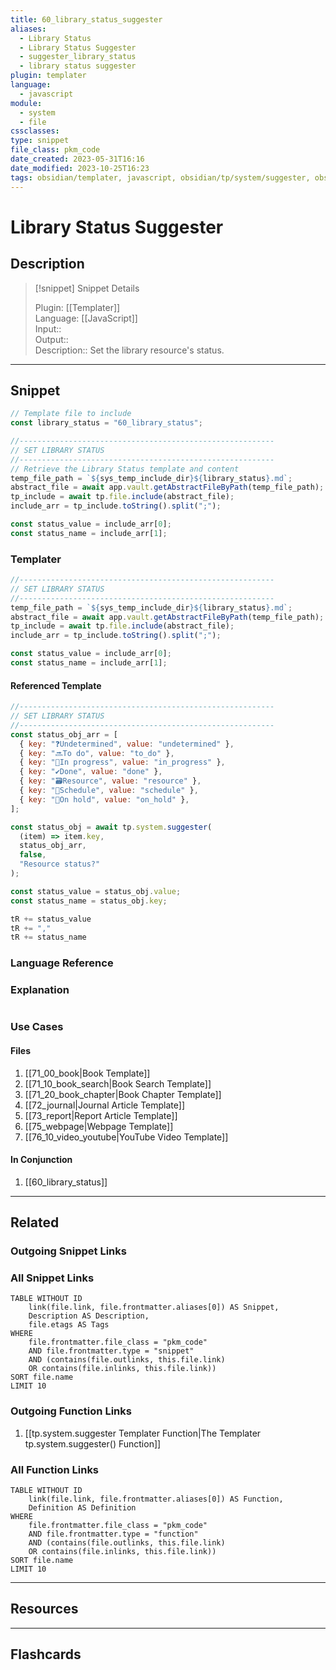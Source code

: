 ```yaml
---
title: 60_library_status_suggester
aliases:
  - Library Status
  - Library Status Suggester
  - suggester_library_status
  - library status suggester
plugin: templater
language:
  - javascript
module:
  - system
  - file
cssclasses:
type: snippet
file_class: pkm_code
date_created: 2023-05-31T16:16
date_modified: 2023-10-25T16:23
tags: obsidian/templater, javascript, obsidian/tp/system/suggester, obsidian/tp/file/include
---
```

# Library Status Suggester

## Description

> [!snippet] Snippet Details
>  
> Plugin: [[Templater]]  
> Language: [[JavaScript]]  
> Input::  
> Output::  
> Description:: Set the library resource's status.

---

## Snippet

<!-- Add the full code including explanatory comments  -->

```javascript 
// Template file to include
const library_status = "60_library_status";

//---------------------------------------------------------  
// SET LIBRARY STATUS
//---------------------------------------------------------
// Retrieve the Library Status template and content
temp_file_path = `${sys_temp_include_dir}${library_status}.md`;
abstract_file = await app.vault.getAbstractFileByPath(temp_file_path);
tp_include = await tp.file.include(abstract_file);
include_arr = tp_include.toString().split(";");

const status_value = include_arr[0];
const status_name = include_arr[1];
```

### Templater

<!-- Add the full code as it should appear in the template  -->  
<!-- Exclude explanatory comments  -->

```javascript
//---------------------------------------------------------  
// SET LIBRARY STATUS
//---------------------------------------------------------
temp_file_path = `${sys_temp_include_dir}${library_status}.md`;
abstract_file = await app.vault.getAbstractFileByPath(temp_file_path);
tp_include = await tp.file.include(abstract_file);
include_arr = tp_include.toString().split(";");

const status_value = include_arr[0];
const status_name = include_arr[1];
```

#### Referenced Template

```javascript
//---------------------------------------------------------
// SET LIBRARY STATUS
//---------------------------------------------------------
const status_obj_arr = [
  { key: "❓Undetermined", value: "undetermined" },
  { key: "🔜To do", value: "to_do" },
  { key: "👟In progress", value: "in_progress" },
  { key: "✔️Done", value: "done" },
  { key: "🗃️Resource", value: "resource" },
  { key: "📅Schedule", value: "schedule" },
  { key: "🤌On hold", value: "on_hold" },
];

const status_obj = await tp.system.suggester(
  (item) => item.key,
  status_obj_arr,
  false,
  "Resource status?"
);

const status_value = status_obj.value;
const status_name = status_obj.key;

tR += status_value
tR += ","
tR += status_name
```

### Language Reference

<!-- Recreate the code with links to files  -->

### Explanation

```javascript

```

### Use Cases

#### Files

<!-- Files containing the snippet  -->

1. [[71_00_book|Book Template]]
2. [[71_10_book_search|Book Search Template]]
3. [[71_20_book_chapter|Book Chapter Template]]
4. [[72_journal|Journal Article Template]]
5. [[73_report|Report Article Template]]
6. [[75_webpage|Webpage Template]]
7. [[76_10_video_youtube|YouTube Video Template]]

#### In Conjunction

<!-- Snippets used together with this snippet  -->

1. [[60_library_status]]

---

## Related

### Outgoing Snippet Links

<!-- Link related snippet here -->

### All Snippet Links

<!-- Query limit 10  -->

```dataview
TABLE WITHOUT ID
	link(file.link, file.frontmatter.aliases[0]) AS Snippet,
	Description AS Description,
	file.etags AS Tags
WHERE 
	file.frontmatter.file_class = "pkm_code"
	AND file.frontmatter.type = "snippet"
	AND (contains(file.outlinks, this.file.link)
	OR contains(file.inlinks, this.file.link))
SORT file.name
LIMIT 10
```

### Outgoing Function Links

<!-- Link related functions here -->

1. [[tp.system.suggester Templater Function|The Templater tp.system.suggester() Function]]

### All Function Links

<!-- Query limit 10  -->

```dataview
TABLE WITHOUT ID
	link(file.link, file.frontmatter.aliases[0]) AS Function,
	Definition AS Definition
WHERE 
	file.frontmatter.file_class = "pkm_code"
	AND file.frontmatter.type = "function"
	AND (contains(file.outlinks, this.file.link)
	OR contains(file.inlinks, this.file.link))
SORT file.name
LIMIT 10
```

---

## Resources

---

## Flashcards
